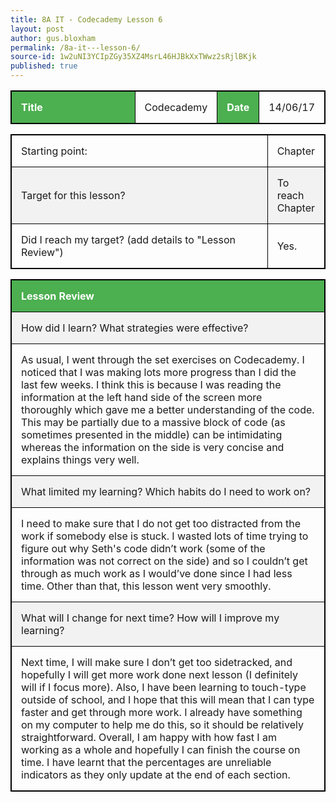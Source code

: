 ```yaml
---
title: 8A IT - Codecademy Lesson 6
layout: post
author: gus.bloxham
permalink: /8a-it---lesson-6/
source-id: 1w2uNI3YCIpZGy35XZ4MsrL46HJBkXxTWwz2sRjlBKjk
published: true
---
```


<html>
<head>
<style>
table, th, td {
    border: 1px solid black;
}
table, th, td {
    width: 100%;
}
th, td {
    padding: 15px;
    text-align: left;
}
th {
    background-color: #4CAF50;
    color: white;
}
tr:nth-child(even) {background-color: #f2f2f2}
</style>
</head>
<body>

<table>
  <tr>
    <th>Title</th>
    <td>Codecademy</td>
    <th>Date</th>
    <td>14/06/17</td>
  </tr>
</table>


<table>
  <tr>
    <td>Starting point:</td>
    <td>Chapter </td>
  </tr>
  <tr>
    <td>Target for this lesson?</td>
    <td>To reach Chapter</td>
  </tr>
  <tr>
    <td>Did I reach my target? 
(add details to "Lesson Review")</td>
    <td> Yes.</td>
  </tr>
</table>


<table>
  <tr>
    <th>Lesson Review</th>
  </tr>
  <tr>
    <td>How did I learn? What strategies were effective? </td>
  </tr>
  <tr>
    <td>As usual, I went through the set exercises on Codecademy. I noticed that I was making lots more progress than I did the last few weeks. I think this is because I was reading the information at the left hand side of the screen more thoroughly which gave me a better understanding of the code. This may be partially due to a massive block of code (as sometimes presented in the middle) can be intimidating whereas the information on the side is very concise and explains things very well.</td>
  </tr>
  <tr>
    <td>What limited my learning? Which habits do I need to work on? </td>
  </tr>
  <tr>
    <td>I need to make sure that I do not get too distracted from the work if somebody else is stuck. I wasted lots of time trying to figure out why Seth's code didn’t work (some of the information was not correct on the side) and so I couldn’t get through as much work as I would’ve done since I had less time. Other than that, this lesson went very smoothly.</td>
  </tr>
  <tr>
    <td>What will I change for next time? How will I improve my learning?</td>
  </tr>
  <tr>
    <td>Next time, I will make sure I don’t get too sidetracked, and hopefully I will get more work done next lesson (I definitely will if I focus more). Also, I have been learning to touch-type outside of school, and I hope that this will mean that I can type faster and get through more work. I already have something on my computer to help me do this, so it should be relatively straightforward. Overall, I am happy with how fast I am working as a whole and hopefully I can finish the course on time. I have learnt that the percentages are unreliable indicators as they only update at the end of each section.</td>
  </tr>
</table>

</body>
</html>
